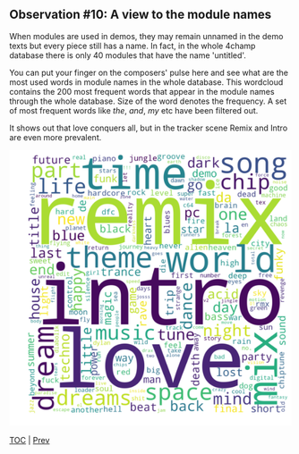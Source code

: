 ## Observation #10: A view to the module names

When modules are used in demos, they may remain unnamed in the demo texts but
every piece still has a name. In fact, in the whole 4champ database there is
only 40 modules that have the name 'untitled'.

You can put your finger on the composers' pulse here and see what are the most used words
in module names in the whole database. This wordcloud contains the 200 most frequent 
words that appear in the module names through the whole database. Size
of the word denotes the frequency. A set of most frequent words like *the*, *and*, *my* etc 
have been filtered out.

It shows out that love conquers all, but in the tracker scene Remix and Intro are even more prevalent.

![alt Module names wordcloud](ds_10.png "Module names wordcloud")

[TOC](ds_toc.md) | [Prev](ds_09.md)